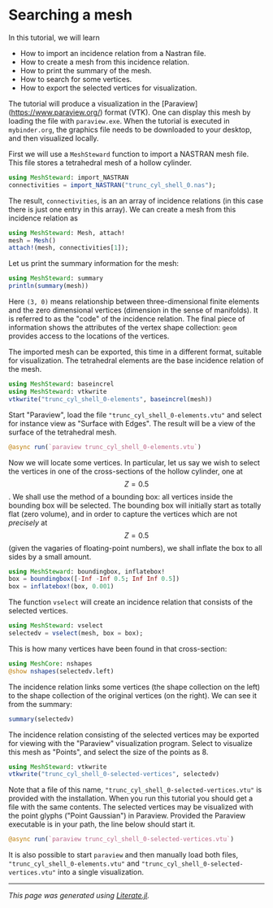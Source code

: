 # Searching a mesh

In this tutorial, we will learn

   -  How to import an incidence relation from a Nastran file.
   -  How to create a mesh from this incidence relation.
   -  How to print the summary of the mesh.
   -  How to search for some vertices.
   -  How to export the selected vertices for visualization.

The tutorial will produce a visualization in the [Paraview]
(https://www.paraview.org/) format (VTK). One can display this mesh by
loading the file with `paraview.exe`. When the tutorial is executed in
`mybinder.org`, the graphics file needs to be downloaded to your desktop, and
then visualized locally.

First  we will use a `MeshSteward` function to import a NASTRAN mesh file.
This file stores a tetrahedral mesh of a hollow cylinder.

```julia
using MeshSteward: import_NASTRAN
connectivities = import_NASTRAN("trunc_cyl_shell_0.nas");
```

The result, `connectivities`, is an an array of incidence relations (in this
case there is just one entry in this array). We can create a mesh
from this incidence relation as

```julia
using MeshSteward: Mesh, attach!
mesh = Mesh()
attach!(mesh, connectivities[1]);
```

Let us print the summary information for the mesh:

```julia
using MeshSteward: summary
println(summary(mesh))
```

Here `(3, 0)` means relationship between three-dimensional finite elements and
the zero dimensional vertices (dimension in the sense of manifolds). It is
referred to as the "code" of the incidence relation. The final piece of
information shows the attributes of the vertex shape collection: `geom`
provides access to the locations of the vertices.

The imported mesh can be exported, this time in a different format,
suitable for visualization. The tetrahedral elements are the base incidence
relation of the mesh.

```julia
using MeshSteward: baseincrel
using MeshSteward: vtkwrite
vtkwrite("trunc_cyl_shell_0-elements", baseincrel(mesh))
```

Start "Paraview", load the file `"trunc_cyl_shell_0-elements.vtu"` and
select for instance view as "Surface with Edges". The result will be a view
of the surface of the tetrahedral mesh.

```julia
@async run(`paraview trunc_cyl_shell_0-elements.vtu`)
```

Now we will locate some vertices. In particular, let us say we wish to select
the vertices  in one of the cross-sections of the hollow cylinder, one at $$Z
= 0.5$$. We shall use the method of a bounding box:  all vertices inside the
bounding box will be selected. The bounding box will initially start as
totally flat (zero volume), and in order to capture the vertices which are not
*precisely* at $$Z = 0.5$$ (given the vagaries of floating-point numbers), we
shall inflate the box to all sides by a small amount.

```julia
using MeshSteward: boundingbox, inflatebox!
box = boundingbox([-Inf -Inf 0.5; Inf Inf 0.5])
box = inflatebox!(box, 0.001)
```

The function `vselect` will create an incidence relation that consists of the
selected vertices.

```julia
using MeshSteward: vselect
selectedv = vselect(mesh, box = box);
```

This is how many vertices  have been found in that cross-section:

```julia
using MeshCore: nshapes
@show nshapes(selectedv.left)
```

The incidence relation links some vertices (the shape collection on the left)
to the shape collection of the original vertices (on the right). We can see it
from the summary:

```julia
summary(selectedv)
```

The incidence relation consisting of the selected vertices may be exported for
viewing with the "Paraview" visualization program. Select to visualize this
mesh as
"Points", and select the size of the points as 8.

```julia
using MeshSteward: vtkwrite
vtkwrite("trunc_cyl_shell_0-selected-vertices", selectedv)
```

Note that a file of this name, `"trunc_cyl_shell_0-selected-vertices.vtu"` is
provided with the installation. When you run this tutorial  you should get a
file with the same contents. The selected  vertices may be visualized with the
point glyphs ("Point Gaussian") in Paraview. Provided the Paraview executable
is in your path, the line below should start it.

```julia
@async run(`paraview trunc_cyl_shell_0-selected-vertices.vtu`)
```

It is also possible to start `paraview` and then manually load both
files, `"trunc_cyl_shell_0-elements.vtu"` and
`"trunc_cyl_shell_0-selected-vertices.vtu"` into a single visualization.

---

*This page was generated using [Literate.jl](https://github.com/fredrikekre/Literate.jl).*

